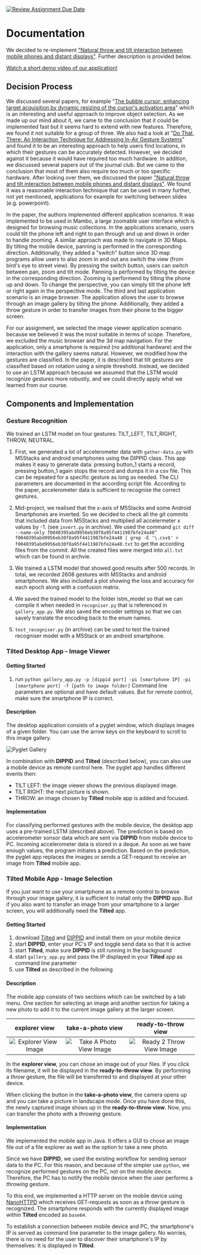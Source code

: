 [![Review Assignment Due Date](https://classroom.github.com/assets/deadline-readme-button-24ddc0f5d75046c5622901739e7c5dd533143b0c8e959d652212380cedb1ea36.svg)](https://classroom.github.com/a/Ki47e6IN)
# Documentation

We decided to re-implement ["Natural throw and tilt interaction between mobile phones and distant displays"](https://dl.acm.org/doi/abs/10.1145/1520340.1520467?casa_token=tPt_nNSHzxoAAAAA%3AvBnONUcn68lt9nj3HLlBOtkJKcMi-a-HIHsYxd4WW2xYXDjClwjj9KEan7ISVKCcHQQqxwkJwEN6). Further description is provided below. 

[Watch a short demo video of our application!](../doc_images/Tilted_Demo.mp4)

## Decision Process

We discussed several papers, for example "[The bubble cursor: enhancing target acquisition by dynamic resizing of the cursor's activation area](https://dl.acm.org/doi/10.1145/1054972.1055012)" which is an interesting and useful approach to improve object selection. As we made up our mind about it, we came to the conclusion that it could be implemented fast but it seems hard to extend with new features. Therefore, we found it not suitable for a group of three. We also had a look at "[Do That, There: An Interaction Technique for Addressing In-Air Gesture Systems](https://dl.acm.org/doi/pdf/10.1145/2858036.2858308?casa_token=jvp6qJ-JEssAAAAA:dalVRdxJTv-Et4qW6Dnm54OhmG3Wp89oem-OwNhVaZwAD9aNIdPhtL1bv49zAnh7ZCxyOg-L1Q-l98M)" and found it to be an interesting approach to help users find locations, in which their gestures can be accurately detected. However, we decided against it because it would have required too much hardware. In addition, we discussed several papers out of the journal club. But we came to the conclusion that most of them also require too much or too specific hardware. After looking over them, we discussed the paper ["Natural throw and tilt interaction between mobile phones and distant displays"](https://dl.acm.org/doi/abs/10.1145/1520340.1520467?casa_token=tPt_nNSHzxoAAAAA%3AvBnONUcn68lt9nj3HLlBOtkJKcMi-a-HIHsYxd4WW2xYXDjClwjj9KEan7ISVKCcHQQqxwkJwEN6). We found it was a reasonable interaction technique that can be used in many further, not yet mentioned, applications for example for switching between slides (e.g. powerpoint).

In the paper, the authors implemented different application scenarios. It was implemented to be used in Mambo, a large zoomable user interface which is designed for browsing music collections. In the applications scenario, users could tilt the phone left and right to pan through and up and down in order to handle zooming. A similar approach was made to navigate in 3D Maps. By tilting the mobile device, panning is performed in the corresponding direction. Additionally, they added a "switch" button since 3D map programs allow users to also zoom in and out ans switch the view (from bird's eye to street view). By pressing the switch button, users can switch between pan, zoom and tilt mode. Panning is performed by tilting the device in the corresponding direction. Zooming is performend by tilting the phone up and down. To change the perspective, you can simply tilt the phone left or right again in the perspective mode. The third and last application scenario is an image browser. The application allows the user to browse through an image gallery by tilting the phone. Additionally, they added a throw gesture in order to transfer images from their phone to the bigger screen.

For our assignment, we selected the image viewer application scenario because we believed it was the most suitable in terms of scope. Therefore, we excluded the music browser and the 3d map navigation. For the application, only a smartphone is required (no additional hardware) and the interaction with the gallery seems natural.
However, we modified how the gestures are classified. In the paper, it is described that tilt gestures are classified based on rotation using a simple threshold. Instead, we decided to use an LSTM approach because we assumed that the LSTM would recognize gestures more robustly, and we could directly apply what we learned from our course.

## Components and Implementation

### Gesture Recognition

We trained an LSTM model on four gestures: TILT_LEFT, TILT_RIGHT, THROW, NEUTRAL.

1. First, we generated a lot of accelerometer data with `gather-data.py` with M5Stacks and android smartphones using the DIPPID class. This app makes it easy to generate data: pressing button_1 starts a record, pressing button_1 again stops the record and dumps it in a csv file. This can be repeated for a specific gesture as long as needed. The CLI parameters are documented in the according script file. According to the paper, accelerometer data is sufficient to recognise the correct gestures.

2. Mid-project, we realised that the x-axis of M5Stacks and some Android Smartphones are inverted. So we decided to check all the git commits that included data from M5Stacks and multiplied all accelermeter x values by -1. (see `invert.py` in archive). We used the command `git diff --name-only f0040395abd9956eb30f8a95f4411987bfe24a48^ f0040395abd9956eb30f8a95f4411987bfe24a48 | grep -E '\.csv$' > f0040395abd9956eb30f8a95f4411987bfe24a48.txt` to get the according files from the commit. All the created files were merged into `all.txt` which can be found in archvie.

3. We trained a LSTM model that showed good results after 500 records. In total, we recorded 2608 gestures with M5Stacks and android smartphones. We also included a plot showing the loss and accuracy for each epoch along with a confusion matrix.

4. We saved the trained model to the folder lstm_model so that we can compile it when needed in `recogniser.py` that is referenced in `gallery_app.py`. We also saved the encoder settings so that we can savely translate the encoding back to the enum names.

5. `test_recogniser.py` (in archive) can be used to test the trained recogniser model with a M5Stack or an android smartphone.

### Tilted Desktop App - Image Viewer

#### Getting Started

1. run `python gallery_app.py -p [dippid port] -pi [smartphone IP] -pi [smartphone port] -f [path to image folder]`
   Command line parameters are optional and have default values. But for remote control, make sure the smartphone IP is correct.

#### Description

The desktop application consists of a pyglet window, which displays images of a given folder. You can use the arrow keys on the keyboard to scroll to this image gallery.

![Pyglet Gallery](../doc_images/screenshot_application.png)

In combination with **DIPPID** and **Tilted** (described below), you can also use a mobile device as remote control here. The pyglet app handles different events then:

- TILT LEFT: the image viewer shows the previous displayed image.
- TILT RIGHT: the next picture is shown.
- THROW: an image chosen by **Tilted** mobile app is added and focused.

#### Implementation

For classifying performed gestures with the mobile device, the desktop app uses a pre-trained LSTM (described above). The prediction is based on accelerometer sonsor data which are sent via **DIPPID** from mobile device to PC. Incoming accelerometer data is stored in a deque. As soon as we have enough values, the program initiates a prediction. Based on the prediction, the pyglet app replaces the images or sends a GET-request to receive an image from **Tilted** mobile app.

### Tilted Mobile App - Image Selection

If you just want to use your smartphone as a remote control to browse through your image gallery, it is sufficient to install only the **DIPPID** app. But if you also want to transfer an image from your smartphone to a larger screen, you will additionally need the **Tilted** app.

#### Getting Started

1. download [Tilted](../tilted.apk) and [DIPPID](https://github.com/PDA-UR/DIPPID-android) and install them on your mobile device
2. start **DIPPID**, enter your PC's IP and toggle send data so that it is active
3. start **Tilted**, make sure **DIPPID** is still running in the background
4. start `gallery_app.py` and pass the IP displayed in your **Tilted** app as command line parameter
5. use **Tilted** as described in the following

#### Description

The mobile app consists of two sections which can be switched by a tab menu. One section for selecting an image and another section for taking a new photo to add it to the current image gallery at the larger screen.

|                     explorer view                      |                    take-a-photo view                     |                   ready-to-throw view                    |
| :----------------------------------------------------: | :------------------------------------------------------: | :------------------------------------------------------: |
| ![Explorer View Image](../doc_images/mobile_explorer.png) | ![Take A Photo View Image](../doc_images/mobile_camera.png) | ![Ready 2 Throw View Image](../doc_images/mobile_throw.png) |

In the **explorer view**, you can chose an image out of your files. If you click its filename, it will be displayed in the **ready-to-throw view**. By performing a _throw_ gesture, the file will be transferred to and displayed at your other device.

When clicking the button in the **take-a-photo view**, the camera opens up and you can take a picture in landscape mode. Once you have done this, the newly captured image shows up in the **ready-to-throw view**. Now, you can transfer the photo with a _throwing_ gesture.

#### Implementation

We implemented the mobile app in Java. It offers a GUI to chose an image file out of a file explorer as well as the option to take a new photo.

Since we have **DIPPID**, we used the existing workflow for sending sensor data to the PC. For this reason, and because of the simpler use `python`, we recognize performed gestures on the PC, not on the mobile device. Therefore, the PC has to notify the mobile device when the user performs a _throwing_ gesture.

To this end, we implemented a HTTP server on the mobile device using [NanoHTTPD](https://github.com/NanoHttpd/nanohttpd) which receives GET-requests as soon as a _throw_ gesture is recognized. The smartphone responds with the currently displayed image within **Tilted** encoded as `base64`.

To establish a connection between mobile device and PC, the smartphone's IP is served as command line parameter to the image gallery. No worries, there is no need for the user to discover their smartphone's IP by themselves: It is displayed in **Tilted**.
